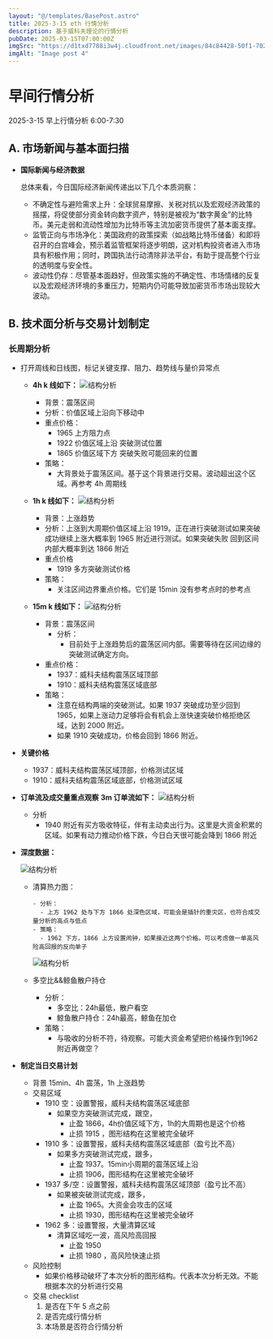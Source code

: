 ```yaml
---
layout: "@/templates/BasePost.astro"
title: 2025-3-15 eth 行情分析
description: 基于威科夫理论的行情分析
pubDate: 2025-03-15T07:00:00Z
imgSrc: "https://d1txd7788i3w4j.cloudfront.net/images/84c84428-50f1-7025-b778-548a97e9da87/2025-03-14/1741993380421-tradingview15m.jpg"
imgAlt: "Image post 4"
---
```


# 早间行情分析

2025-3-15 早上行情分析 6:00-7:30

## A. 市场新闻与基本面扫描

- **国际新闻与经济数据**

  总体来看，今日国际经济新闻传递出以下几个本质洞察：

  - 不确定性与避险需求上升：全球贸易摩擦、关税对抗以及宏观经济政策的摇摆，将促使部分资金转向数字资产，特别是被视为“数字黄金”的比特币。美元走弱和流动性增加为比特币等主流加密货币提供了基本面支撑。
  - 监管正向与市场净化：美国政府的政策探索（如战略比特币储备）和即将召开的白宫峰会，预示着监管框架将逐步明朗，这对机构投资者进入市场具有积极作用；同时，跨国执法行动清除非法平台，有助于提高整个行业的透明度与安全性。
  - 波动性仍存：尽管基本面趋好，但政策实施的不确定性、市场情绪的反复以及宏观经济环境的多重压力，短期内仍可能导致加密货币市场出现较大波动。

## B. 技术面分析与交易计划制定

### 长周期分析

- 打开周线和日线图，标记关键支撑、阻力、趋势线与量价异常点

  - **4h k 线如下：**
    ![结构分析](https://d1txd7788i3w4j.cloudfront.net/images/84c84428-50f1-7025-b778-548a97e9da87/2025-03-14/1741993380448-tradingview4h.png)

    - 背景：震荡区间
    - 分析：价值区域上沿向下移动中
    - 重点价格：
      - 1965 上方阻力点
      - 1922 价值区域上沿 突破测试位置
      - 1865 价值区域下方 突破失败可能回来的位置
    - 策略：
      - 大背景处于震荡区间。基于这个背景进行交易。波动超出这个区域。再参考 4h 周期线

  - **1h k 线如下：**
    ![结构分析](https://d1txd7788i3w4j.cloudfront.net/images/84c84428-50f1-7025-b778-548a97e9da87/2025-03-14/1741993380237-tradingview1h.png)

    - 背景：上涨趋势
    - 分析：上涨到大周期价值区域上沿 1919。正在进行突破测试如果突破成功继续上涨大概率到 1965 附近进行测试。如果突破失败 回到区间内部大概率到达 1866 附近
    - 重点价格
      - 1919 多方突破测试价格
    - 策略：
      - 关注区间边界重点价格。它们是 15min 没有参考点时的参考点

  - **15m k 线如下：**
    ![结构分析](https://d1txd7788i3w4j.cloudfront.net/images/84c84428-50f1-7025-b778-548a97e9da87/2025-03-14/1741993380421-tradingview15m.jpg)
    - 背景：震荡区间
      - 分析：
        - 目前处于上涨趋势后的震荡区间内部。需要等待在区间边缘的突破测试确定方向。
    - 重点价格：
      - 1937：威科夫结构震荡区域顶部
      - 1910：威科夫结构震荡区域底部
    - 策略：
      - 注意在结构两端的突破测试。如果 1937 突破成功至少回到 1965，如果上涨动力足够将会有机会上涨快速突破价格拒绝区域，达到 2000 附近。
      - 如果 1910 突破成功，价格会回到 1866 附近。

- **关键价格**
  - 1937：威科夫结构震荡区域顶部，价格测试区域
  - 1910：威科夫结构震荡区域底部，价格测试区域
- **订单流及成交量重点观察**
  **3m 订单流如下：**
  ![结构分析](https://d1txd7788i3w4j.cloudfront.net/images/84c84428-50f1-7025-b778-548a97e9da87/2025-03-14/1741993376214-tradinglite3m.jpg)
  - 分析
    - 1940 附近有买方吸收特征，伴有主动卖出行为。这里是大资金积累的区域。如果有动力推动价格下跌，今日白天很可能会降到 1866 附近
- **深度数据：**

  ![结构分析](https://d1txd7788i3w4j.cloudfront.net/images/84c84428-50f1-7025-b778-548a97e9da87/2025-03-14/1741993376224-hyblock-heap.jpg)

  - 清算热力图：

        - 分析：
          - 上方 1962 处与下方 1866 处深色区域，可能会是插针的重灾区，也符合成交量分析的高点与低点
        - 策略：
          - 1962 下方，1866 上方设置闹钟，如果接近这两个价格。可以考虑做一单高风险高回报的反向单子

    ![结构分析](https://d1txd7788i3w4j.cloudfront.net/images/84c84428-50f1-7025-b778-548a97e9da87/2025-03-14/1741993376256-hyblock-glwr.jpg)

  - 多空比&&鲸鱼散户持仓

    - 分析：
      - 多空比：24h最低，散户看空
      - 鲸鱼散户持仓：24h最高，鲸鱼在加仓
    - 策略：
      - 与吸收的分析不符，待观察。可能大资金希望把价格操作到1962附近再做空？

- **制定当日交易计划**
  - 背景
    15min、4h 震荡，1h 上涨趋势
  - 交易区域
    - 1910 空：设置警报，威科夫结构震荡区域底部
      - 如果空方突破测试完成，跟空，
        - 止盈 1866，4h价值区域下方，1h的大周期也是这个价格
        - 止损 1915 ，图形结构在这里被完全破坏
    - 1910 多：设置警报，威科夫结构震荡区域底部（盈亏比不高）
      - 如果多方突破测试完成，跟多，
        - 止盈 1937。15min小周期的震荡区域上沿
        - 止损 1906，图形结构在这里被完全破坏
    - 1937 多/空：设置警报，威科夫结构震荡区域顶部（盈亏比不高）
      - 如果被突破测试完成，跟多，
        - 止盈 1965。大资金会攻击的区域
        - 止损 1930，图形结构在这里被完全破坏
    - 1962 多：设置警报，大量清算区域
      - 清算区域吃一波，高风险高回报
        - 止盈 1950
        - 止损 1980 ，高风险快速止损
  - 风险控制
    - 如果价格移动破坏了本次分析的图形结构。代表本次分析无效。不能根据本次的分析进行交易
  - 交易 checklist
    1. 是否在下午 5 点之前
    2. 是否完成行情分析
    3. 本场景是否符合行情分析
